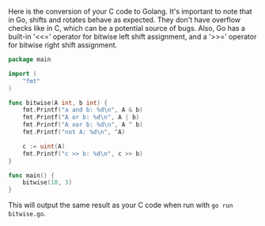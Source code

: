 Here is the conversion of your C code to Golang. It's important to note that in Go, shifts and rotates behave as expected. They don't have overflow checks like in C, which can be a potential source of bugs. Also, Go has a built-in '<<=' operator for bitwise left shift assignment, and a '>>=' operator for bitwise right shift assignment.

```go
package main

import (
	"fmt"
)

func bitwise(A int, b int) {
	fmt.Printf("a and b: %d\n", A & b)
	fmt.Printf("A or b: %d\n", A | b)
	fmt.Printf("A xor b: %d\n", A ^ b)
	fmt.Printf("not A: %d\n", ^A)

	c := uint(A)
	fmt.Printf("c >> b: %d\n", c >> b)
}

func main() {
    bitwise(10, 3)
}
```

This will output the same result as your C code when run with `go run bitwise.go`.
